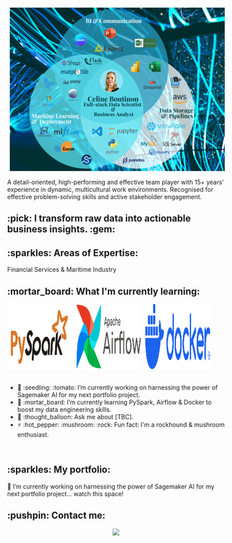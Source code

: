  <p><img src="images/my_venn.png" alt="alt README header"></p>

A detail-oriented, high-performing and effective team player with 15+ years'
experience in dynamic, multicultural work environments. Recognised for effective
problem-solving skills and active stakeholder engagement.

 <h2 align="left">:pick: I transform raw data into actionable business insights. :gem: </h2>





 <h2 align="left">:sparkles: Areas of Expertise: </h2>
Financial Services & Maritime Industry


<h2 align="left"> :mortar_board: What I'm currently learning:</h2>
<div style="display: flex; gap: 10px; align-items: center;">
  <a href="https://pypi.org/project/pyspark/" target="_blank" rel="noreferrer">
    <img src="images/pyspark.png" alt="PySpark" width="150" height="150">
  </a>
  <a href="https://airflow.apache.org/" target="_blank" rel="noreferrer">
    <img src="images/airflow.png" alt="Airflow" width="150" height="150">
  </a>
  <a href="https://www.docker.com/" target="_blank" rel="noreferrer">
    <img src="images/docker-logo-blue.png" alt="Docker" width="150" height="150">
  </a>
</div>



<br>
<ul>
<li>🔭 :seedling: :tomato: I’m currently working on harnessing the power of Sagemaker AI for my next portfolio project.</li>
<li>🌱 :mortar_board: I’m currently learning PySpark, Airflow & Docker to boost my data engineering skills.</li>
<li>💬 :thought_balloon: Ask me about [TBC].</li>
<li>⚡ :hot_pepper: :mushroom: :rock: Fun fact: I'm a rockhound & mushroom enthusiast.</li>
</ul>
<br>

<h2 align="left"> :sparkles: My portfolio:</h2>



:tomato: I’m currently working on harnessing the power of Sagemaker AI for my next portfolio project... watch this space!



<h2 align="left"> :pushpin: Contact me:</h2>
<p align="center">
  <a href="https://www.linkedin.com/in/celineboutinon/?locale=en_US"><img src="https://img.shields.io/badge/linkedin-#0077B5.svg?&amp;style=for-the-badge&amp;logo=linkedin&amp;logoColor=white"></a>
  </p>
























